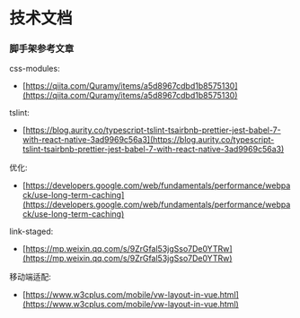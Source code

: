 # 技术文档

### 脚手架参考文章

css-modules:

- [https://qiita.com/Quramy/items/a5d8967cdbd1b8575130](https://qiita.com/Quramy/items/a5d8967cdbd1b8575130)

tslint:

- [https://blog.aurity.co/typescript-tslint-tsairbnb-prettier-jest-babel-7-with-react-native-3ad9969c56a3](https://blog.aurity.co/typescript-tslint-tsairbnb-prettier-jest-babel-7-with-react-native-3ad9969c56a3)

优化:

- [https://developers.google.com/web/fundamentals/performance/webpack/use-long-term-caching](https://developers.google.com/web/fundamentals/performance/webpack/use-long-term-caching)

link-staged:

- [https://mp.weixin.qq.com/s/9ZrGfal53jgSso7De0YTRw](https://mp.weixin.qq.com/s/9ZrGfal53jgSso7De0YTRw)

移动端适配:

- [https://www.w3cplus.com/mobile/vw-layout-in-vue.html](https://www.w3cplus.com/mobile/vw-layout-in-vue.html)
